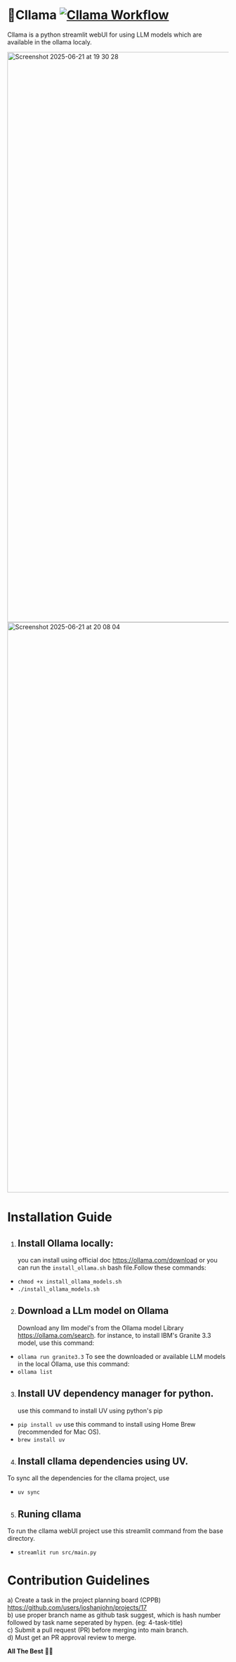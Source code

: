 # 🤖Cllama [![Cllama Workflow](https://github.com/joshanjohn/cllama/actions/workflows/dependency-review.yml/badge.svg)](https://github.com/joshanjohn/cllama/actions/workflows/dependency-review.yml)


Cllama is a python streamlit webUI for using LLM models which are available in the ollama localy. 



<img width="1295" alt="Screenshot 2025-06-21 at 19 30 28" src="https://github.com/user-attachments/assets/dec8d190-6208-4d5a-b19d-ec1f3aaf3f70" />
<img width="1295" alt="Screenshot 2025-06-21 at 20 08 04" src="https://github.com/user-attachments/assets/6548e738-b9ee-4ffd-bca5-0eb9e51a1577" />


# Installation Guide
1. ## Install Ollama locally:
   you can install using official doc https://ollama.com/download
   or you can run the `install_ollama.sh` bash file.Follow these commands:
  - `chmod +x install_ollama_models.sh`
  - `./install_ollama_models.sh`

2. ## Download a LLm model on Ollama
   Download any llm model's from the Ollama model Library https://ollama.com/search.
   for instance, to install IBM's Granite 3.3 model, use this command:
  - `ollama run granite3.3`
   To see the downloaded or available LLM models in the local Ollama, use this command:
  - `ollama list` 
   
3. ## Install UV dependency manager for python.
    use this command to install UV using python's pip
  - `pip install uv`
   use this command to install using Home Brew (recommended for Mac OS).
  - `brew install uv` 

4. ## Install cllama dependencies using UV.
  To sync all the dependencies for the cllama project, use 
  - `uv sync`

5. ## Runing cllama
  To run the cllama webUI project use this streamlit command from the base directory. 
- `streamlit run src/main.py`

# Contribution Guidelines
   a) Create a task in the project planning board (CPPB) https://github.com/users/joshanjohn/projects/17 <br>
   b) use proper branch name as github task suggest, which is hash number followed by task name seperated by hypen. (eg: 4-task-title) <br>
   c) Submit a pull request (PR) before merging into main branch. <br>
   d) Must get an PR approval review to merge. <br>

**All The Best** 🙌🏻

